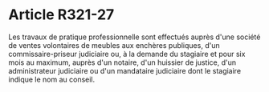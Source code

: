 # Article R321-27

Les travaux de pratique professionnelle sont effectués auprès d'une société de ventes volontaires de meubles aux enchères publiques, d'un commissaire-priseur judiciaire ou, à la demande du stagiaire et pour six mois au maximum, auprès d'un notaire, d'un huissier de justice, d'un administrateur judiciaire ou d'un mandataire judiciaire dont le stagiaire indique le nom au conseil.
